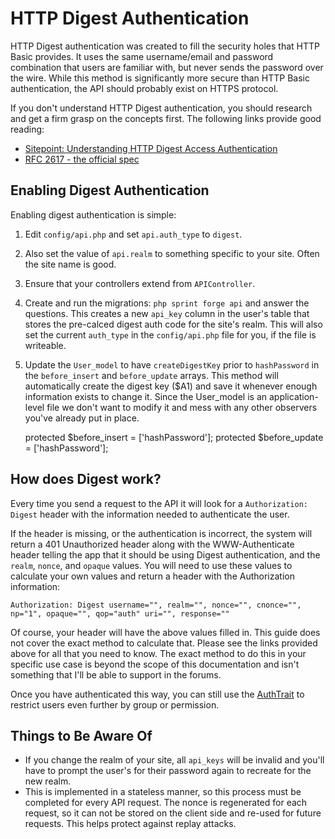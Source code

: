 # HTTP Digest Authentication
HTTP Digest authentication was created to fill the security holes that HTTP Basic provides. It uses the same username/email and password combination that users are familiar with, but never sends the password over the wire. While this method is significantly more secure than HTTP Basic authentication, the API should probably exist on HTTPS protocol.

If you don't understand HTTP Digest authentication, you should research and get a firm grasp on the concepts first. The following links provide good reading: 

* [Sitepoint: Understanding HTTP Digest Access Authentication](http://www.sitepoint.com/understanding-http-digest-access-authentication/)
* [RFC 2617 - the official spec](http://www.faqs.org/rfcs/rfc2617.html)

## Enabling Digest Authentication
Enabling digest authentication is simple: 

1. Edit `config/api.php` and set `api.auth_type` to `digest`. 
2. Also set the value of `api.realm` to something specific to your site. Often the site name is good.
3. Ensure that your controllers extend from `APIController`.
4. Create and run the migrations: `php sprint forge api` and answer the questions. This creates a new `api_key` column in the user's table that stores the pre-calced digest auth code for the site's realm. This will also set the current `auth_type` in the `config/api.php` file for you, if the file is writeable.
5. Update the `User_model` to have `createDigestKey` prior to `hashPassword` in the `before_insert` and `before_update` arrays. This method will automatically create the digest key ($A1) and save it whenever enough information exists to change it. Since the User_model is an application-level file we don't want to modify it and mess with any other observers you've already put in place.

	protected $before_insert = ['hashPassword'];
    protected $before_update = ['hashPassword'];

## How does Digest work?
Every time you send a request to the API it will look for a `Authorization: Digest` header with the information needed to authenticate the user. 

If the header is missing, or the authentication is incorrect, the system will return a 401 Unauthorized header along with the WWW-Authenticate header telling the app that it should be using Digest authentication, and the `realm`, `nonce`, and `opaque` values. You will need to use these values to calculate your own values and return a header with the Authorization information: 

	Authorization: Digest username="", realm="", nonce="", cnonce="", np="1", opaque="", qop="auth" uri="", response=""
	
Of course, your header will have the above values filled in. This guide does not cover the exact method to calculate that. Please see the links provided above for all that you need to know. The exact method to do this in your specific use case is beyond the scope of this documentation and isn't something that I'll be able to support in the forums.

Once you have authenticated this way, you can still use the [AuthTrait](security/auth_trait) to restrict users even further by group or permission.

## Things to Be Aware Of

* If you change the realm of your site, all `api_keys` will be invalid and you'll have to prompt the user's for their password again to recreate for the new realm.
* This is implemented in a stateless manner, so this process must be completed for every API request. The nonce is regenerated for each request, so it can not be stored on the client side and re-used for future requests. This helps protect against replay attacks.
